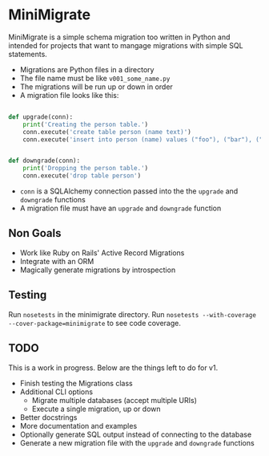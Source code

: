 # MiniMigrate

MiniMigrate is a simple schema migration too written in Python and intended for projects that want to mangage migrations with simple SQL statements.

- Migrations are Python files in a directory
- The file name must be like `v001_some_name.py`
- The migrations will be run up or down in order
- A migration file looks like this:

```python

def upgrade(conn):
    print('Creating the person table.')
    conn.execute('create table person (name text)')
    conn.execute('insert into person (name) values ("foo"), ("bar"), ("baz")')


def downgrade(conn):
    print('Dropping the person table.')
    conn.execute('drop table person')


```

- `conn` is a SQLAlchemy connection passed into the the `upgrade` and `downgrade` functions
- A migration file must have an `upgrade` and `downgrade` function


## Non Goals

- Work like Ruby on Rails' Active Record Migrations
- Integrate with an ORM
- Magically generate migrations by introspection


## Testing

Run `nosetests` in the minimigrate directory.
Run `nosetests --with-coverage --cover-package=minimigrate` to see code coverage.


## TODO

This is a work in progress. Below are the things left to do for v1.

- Finish testing the Migrations class
- Additional CLI options
    - Migrate multiple databases (accept multiple URIs)
    - Execute a single migration, up or down
- Better docstrings
- More documentation and examples
- Optionally generate SQL output instead of connecting to the database
- Generate a new migration file with the `upgrade` and `downgrade` functions

